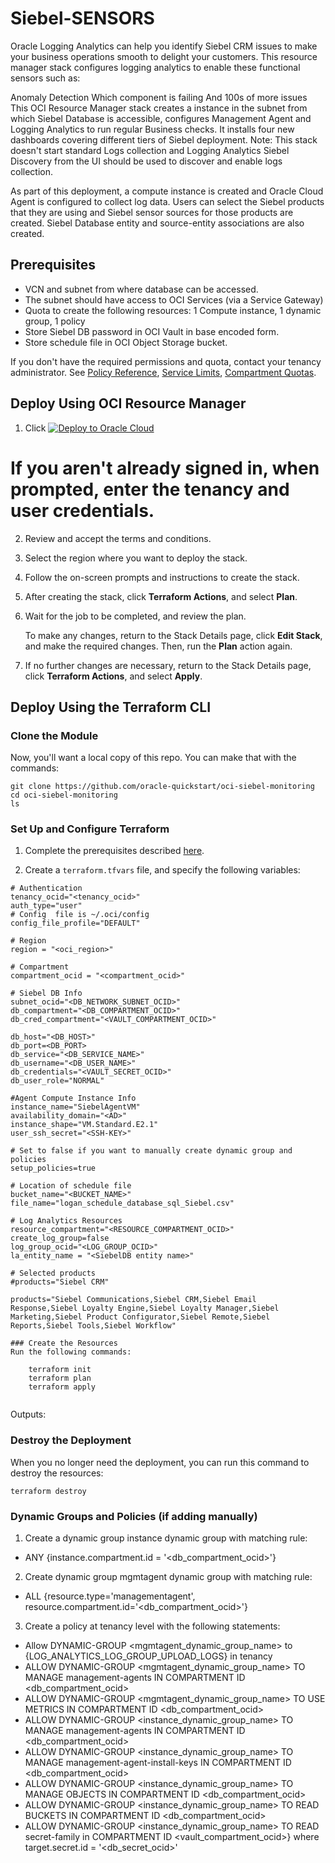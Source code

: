 # Siebel-SENSORS
Oracle Logging Analytics can help you identify Siebel CRM issues to make your business operations smooth to delight your customers. This resource manager stack configures logging analytics to enable these functional sensors such as:

Anomaly Detection
Which component is failing
And 100s of more issues
This OCI Resource Manager stack creates a instance in the subnet from which Siebel Database is accessible, configures Management Agent and Logging Analytics to run regular Business checks. It installs four new dashboards covering different tiers of Siebel deployment. Note: This stack doesn't start standard Logs collection and Logging Analytics Siebel Discovery from the UI should be used to discover and enable logs collection.

As part of this deployment, a compute instance is created and Oracle Cloud Agent is configured to collect log data. Users can select the Siebel products that they are using and Siebel sensor sources for those products are created. Siebel Database entity and source-entity associations are also created.  

## Prerequisites
- VCN and subnet from where database can be accessed.
- The subnet should have access to OCI Services (via a Service Gateway)
- Quota to create the following resources: 1 Compute instance,  1 dynamic group, 1 policy
- Store Siebel DB password in OCI Vault in base encoded form. 
- Store schedule file in OCI Object Storage bucket. 

If you don't have the required permissions and quota, contact your tenancy administrator. See [Policy Reference](https://docs.cloud.oracle.com/en-us/iaas/Content/Identity/Reference/policyreference.htm), [Service Limits](https://docs.cloud.oracle.com/en-us/iaas/Content/General/Concepts/servicelimits.htm), [Compartment Quotas](https://docs.cloud.oracle.com/iaas/Content/General/Concepts/resourcequotas.htm).

## Deploy Using OCI Resource Manager

1. Click [![Deploy to Oracle Cloud](https://oci-resourcemanager-plugin.plugins.oci.oraclecloud.com/latest/deploy-to-oracle-cloud.svg)](https://cloud.oracle.com/resourcemanager/stacks/create?zipUrl=https://github.com/oracle-quickstart/oci-ebs-monitoring/releases/download/v0.9/ebs-v0.9.zip)

#    If you aren't already signed in, when prompted, enter the tenancy and user credentials.

2. Review and accept the terms and conditions.

3. Select the region where you want to deploy the stack.

4. Follow the on-screen prompts and instructions to create the stack.

5. After creating the stack, click **Terraform Actions**, and select **Plan**.

6. Wait for the job to be completed, and review the plan.

    To make any changes, return to the Stack Details page, click **Edit Stack**, and make the required changes. Then, run the **Plan** action again.

7. If no further changes are necessary, return to the Stack Details page, click **Terraform Actions**, and select **Apply**.

## Deploy Using the Terraform CLI

### Clone the Module
Now, you'll want a local copy of this repo. You can make that with the commands:

    git clone https://github.com/oracle-quickstart/oci-siebel-monitoring
    cd oci-siebel-monitoring
    ls
  
### Set Up and Configure Terraform

1. Complete the prerequisites described [here](https://github.com/cloud-partners/oci-prerequisites).

2. Create a `terraform.tfvars` file, and specify the following variables:

```
# Authentication
tenancy_ocid="<tenancy_ocid>"
auth_type="user"
# Config  file is ~/.oci/config 
config_file_profile="DEFAULT"

# Region
region = "<oci_region>"

# Compartment
compartment_ocid = "<compartment_ocid>"

# Siebel DB Info
subnet_ocid="<DB_NETWORK_SUBNET_OCID>"
db_compartment="<DB_COMPARTMENT_OCID>"
db_cred_compartment="<VAULT_COMPARTMENT_OCID>"

db_host="<DB_HOST>"
db_port=<DB_PORT>
db_service="<DB_SERVICE_NAME>"
db_username="<DB_USER_NAME>"
db_credentials="<VAULT_SECRET_OCID>"
db_user_role="NORMAL"

#Agent Compute Instance Info
instance_name="SiebelAgentVM"
availability_domain="<AD>"
instance_shape="VM.Standard.E2.1"
user_ssh_secret="<SSH-KEY>"

# Set to false if you want to manually create dynamic group and policies
setup_policies=true

# Location of schedule file
bucket_name="<BUCKET_NAME>"
file_name="logan_schedule_database_sql_Siebel.csv"

# Log Analytics Resources
resource_compartment="<RESOURCE_COMPARTMENT_OCID>"
create_log_group=false
log_group_ocid="<LOG_GROUP_OCID>"
la_entity_name = "<SiebelDB entity name>"

# Selected products
#products="Siebel CRM"

products="Siebel Communications,Siebel CRM,Siebel Email Response,Siebel Loyalty Engine,Siebel Loyalty Manager,Siebel Marketing,Siebel Product Configurator,Siebel Remote,Siebel Reports,Siebel Tools,Siebel Workflow"

### Create the Resources
Run the following commands:

    terraform init
    terraform plan
    terraform apply


```
Outputs:


### Destroy the Deployment
When you no longer need the deployment, you can run this command to destroy the resources:

    terraform destroy

### Dynamic Groups and Policies (if adding manually)

1. Create a dynamic group instance dynamic group with matching rule:
- ANY {instance.compartment.id = '<db_compartment_ocid>'}
2. Create dynamic group mgmtagent dynamic group with matching rule:
- ALL {resource.type='managementagent', resource.compartment.id='<db_compartment_ocid>'}
3. Create a policy at tenancy level with the following statements:
- Allow DYNAMIC-GROUP <mgmtagent_dynamic_group_name> to {LOG_ANALYTICS_LOG_GROUP_UPLOAD_LOGS} in tenancy
- ALLOW DYNAMIC-GROUP <mgmtagent_dynamic_group_name> TO MANAGE management-agents IN COMPARTMENT ID <db_compartment_ocid>
- ALLOW DYNAMIC-GROUP <mgmtagent_dynamic_group_name> TO USE METRICS IN COMPARTMENT ID <db_compartment_ocid>
- ALLOW DYNAMIC-GROUP <instance_dynamic_group_name> TO MANAGE management-agents IN COMPARTMENT ID <db_compartment_ocid>
- ALLOW DYNAMIC-GROUP <instance_dynamic_group_name> TO MANAGE management-agent-install-keys IN COMPARTMENT ID <db_compartment_ocid>
- ALLOW DYNAMIC-GROUP <instance_dynamic_group_name> TO MANAGE OBJECTS IN COMPARTMENT ID <db_compartment_ocid>
- ALLOW DYNAMIC-GROUP <instance_dynamic_group_name> TO READ BUCKETS IN COMPARTMENT ID <db_compartment_ocid>
- ALLOW DYNAMIC-GROUP <instance_dynamic_group_name> TO READ secret-family in COMPARTMENT ID <vault_compartment_ocid>} where target.secret.id = '<db_secret_ocid>'

